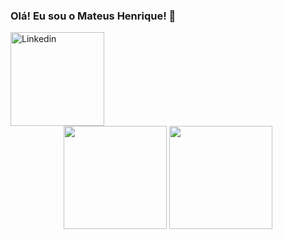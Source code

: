### Olá! Eu sou o Mateus Henrique! 🧸

<a href="https://www.linkedin.com/in/mateus-henrique-sisan" target="_blank">
    <img src="https://logodownload.org/wp-content/uploads/2019/03/linkedin-logo-3.png" alt="Linkedin" width="150">
</a>
<br>
<div align="center">
  <img height="165em" src="https://github-readme-stats.vercel.app/api?username=riqueteus&show_icons=true&theme=dracula&include_all_commits=true&count_private=true"/>
  <img height="165em" src="https://github-readme-stats.vercel.app/api/top-langs/?username=riqueteus&layout=compact&langs_count=6&theme=dracula"/>
</div>
                                               
                                                                              


